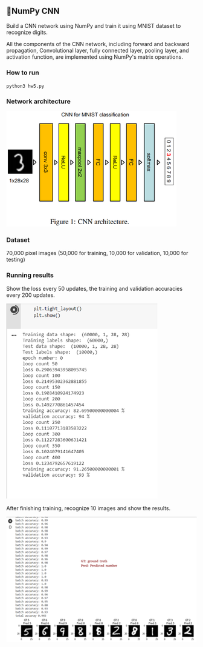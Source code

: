 ## 📕NumPy CNN

Build a CNN network using NumPy and train it using MNIST dataset to recognize digits.

All the components of the CNN network, including forward and backward propagation, Convolutional layer, fully connected layer, pooling layer, and activation function, are implemented using NumPy's matrix operations.

### How to run

`python3 hw5.py`

### Network architecture

<img src="./img/CNN-architecture.png" alt="CNN-architecture" width="450" />

### Dataset

70,000 pixel images (50,000 for training, 10,000 for validation, 10,000 for testing)

### Running results

Show the loss every 50 updates, the training and validation accuracies every 200 updates.

<img src="./img/print.png" alt="print" width="400" />

After finishing training, recognize 10 images and show the results.

<img src="./img/result.png" alt="result" width="600" />